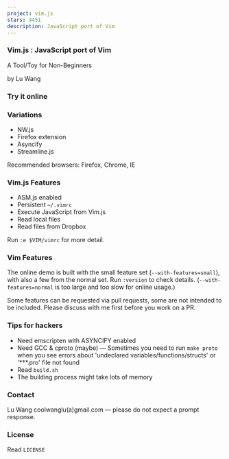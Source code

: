 ```yaml
---
project: vim.js
stars: 4451
description: JavaScript port of Vim
---
```


### Vim.js : JavaScript port of Vim

A Tool/Toy for Non-Beginners

by Lu Wang

### Try it online

### Variations

-   NW.js
-   Firefox extension
-   Asyncify
-   Streamline.js

Recommended browsers: Firefox, Chrome, IE

### Vim.js Features

-   ASM.js enabled
-   Persistent `~/.vimrc`
-   Execute JavaScript from Vim.js
-   Read local files
-   Read files from Dropbox

Run `:e $VIM/vimrc` for more detail.

### Vim Features

The online demo is built with the small feature set (`--with-features=small`), with also a few from the normal set. Run `:version` to check details. (`--with-features=normal` is too large and too slow for online usage.)

Some features can be requested via pull requests, some are not intended to be included. Please discuss with me first before you work on a PR.

### Tips for hackers

-   Need emscripten with ASYNCIFY enabled
-   Need GCC & cproto (maybe) — Sometimes you need to run `make proto` when you see errors about 'undeclared variables/functions/structs' or '\*\*\*.pro' file not found
-   Read `build.sh`
-   The building process might take lots of memory

### Contact

Lu Wang coolwanglu(a)gmail.com — please do not expect a prompt response.

### License

Read `LICENSE`
